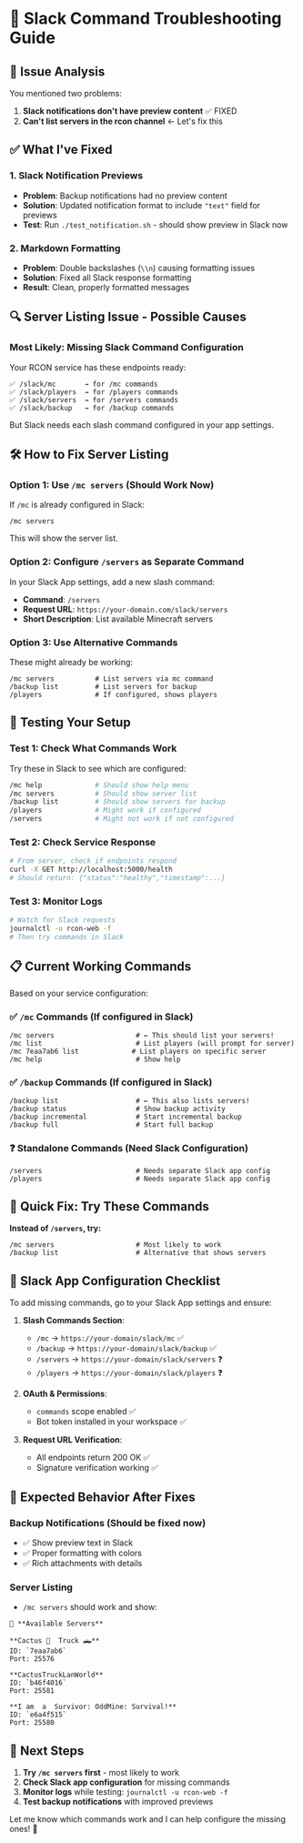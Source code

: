 # 🔧 Slack Command Troubleshooting Guide

## 🎯 Issue Analysis

You mentioned two problems:
1. **Slack notifications don't have preview content** ✅ FIXED
2. **Can't list servers in the rcon channel** ← Let's fix this

## ✅ What I've Fixed

### 1. Slack Notification Previews
- **Problem**: Backup notifications had no preview content
- **Solution**: Updated notification format to include `"text"` field for previews
- **Test**: Run `./test_notification.sh` - should show preview in Slack now

### 2. Markdown Formatting  
- **Problem**: Double backslashes (`\\n`) causing formatting issues
- **Solution**: Fixed all Slack response formatting 
- **Result**: Clean, properly formatted messages

## 🔍 Server Listing Issue - Possible Causes

### **Most Likely**: Missing Slack Command Configuration

Your RCON service has these endpoints ready:
```
✅ /slack/mc       → for /mc commands
✅ /slack/players  → for /players commands  
✅ /slack/servers  → for /servers commands
✅ /slack/backup   → for /backup commands
```

But Slack needs each slash command configured in your app settings.

## 🛠️ How to Fix Server Listing

### **Option 1: Use `/mc servers` (Should Work Now)**
If `/mc` is already configured in Slack:
```
/mc servers
```
This will show the server list.

### **Option 2: Configure `/servers` as Separate Command**
In your Slack App settings, add a new slash command:
- **Command**: `/servers`  
- **Request URL**: `https://your-domain.com/slack/servers`
- **Short Description**: List available Minecraft servers

### **Option 3: Use Alternative Commands**
These might already be working:
```
/mc servers          # List servers via mc command
/backup list         # List servers for backup
/players             # If configured, shows players
```

## 🧪 Testing Your Setup

### **Test 1: Check What Commands Work**
Try these in Slack to see which are configured:
```bash
/mc help             # Should show help menu
/mc servers          # Should show server list  
/backup list         # Should show servers for backup
/players             # Might work if configured
/servers             # Might not work if not configured
```

### **Test 2: Check Service Response**
```bash
# From server, check if endpoints respond
curl -X GET http://localhost:5000/health
# Should return: {"status":"healthy","timestamp":...}
```

### **Test 3: Monitor Logs**  
```bash
# Watch for Slack requests
journalctl -u rcon-web -f
# Then try commands in Slack
```

## 📋 Current Working Commands

Based on your service configuration:

### ✅ `/mc` Commands (If configured in Slack)
```
/mc servers                    # ← This should list your servers!
/mc list                       # List players (will prompt for server)
/mc 7eaa7ab6 list             # List players on specific server
/mc help                       # Show help
```

### ✅ `/backup` Commands (If configured in Slack)  
```
/backup list                   # ← This also lists servers!
/backup status                 # Show backup activity
/backup incremental            # Start incremental backup
/backup full                   # Start full backup
```

### ❓ Standalone Commands (Need Slack Configuration)
```
/servers                       # Needs separate Slack app config
/players                       # Needs separate Slack app config
```

## 🎯 Quick Fix: Try These Commands

**Instead of `/servers`, try:**
```
/mc servers                    # Most likely to work
/backup list                   # Alternative that shows servers
```

## 🔧 Slack App Configuration Checklist

To add missing commands, go to your Slack App settings and ensure:

1. **Slash Commands Section**:
   - `/mc` → `https://your-domain/slack/mc` ✅
   - `/backup` → `https://your-domain/slack/backup` ✅ 
   - `/servers` → `https://your-domain/slack/servers` ❓
   - `/players` → `https://your-domain/slack/players` ❓

2. **OAuth & Permissions**:
   - `commands` scope enabled ✅
   - Bot token installed in your workspace ✅

3. **Request URL Verification**:
   - All endpoints return 200 OK ✅
   - Signature verification working ✅

## 🎉 Expected Behavior After Fixes

### **Backup Notifications** (Should be fixed now)
- ✅ Show preview text in Slack
- ✅ Proper formatting with colors
- ✅ Rich attachments with details

### **Server Listing** 
- `/mc servers` should work and show:
```
👾 **Available Servers**

**Cactus 🌵  Truck 🛻**
ID: `7eaa7ab6`  
Port: 25576

**CactusTruckLanWorld**
ID: `b46f4016`
Port: 25581

**I am  a  Survivor: OddMine: Survival!**
ID: `e6a4f515`
Port: 25580
```

## 🚀 Next Steps

1. **Try `/mc servers` first** - most likely to work
2. **Check Slack app configuration** for missing commands
3. **Monitor logs** while testing: `journalctl -u rcon-web -f`
4. **Test backup notifications** with improved previews

Let me know which commands work and I can help configure the missing ones! 🎯
